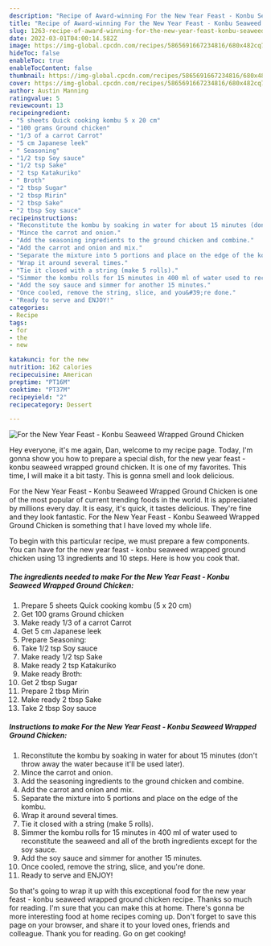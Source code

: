 ```yaml
---
description: "Recipe of Award-winning For the New Year Feast - Konbu Seaweed Wrapped Ground Chicken"
title: "Recipe of Award-winning For the New Year Feast - Konbu Seaweed Wrapped Ground Chicken"
slug: 1263-recipe-of-award-winning-for-the-new-year-feast-konbu-seaweed-wrapped-ground-chicken
date: 2022-03-01T04:00:14.582Z
image: https://img-global.cpcdn.com/recipes/5865691667234816/680x482cq70/for-the-new-year-feast-konbu-seaweed-wrapped-ground-chicken-recipe-main-photo.jpg
hideToc: false
enableToc: true
enableTocContent: false
thumbnail: https://img-global.cpcdn.com/recipes/5865691667234816/680x482cq70/for-the-new-year-feast-konbu-seaweed-wrapped-ground-chicken-recipe-main-photo.jpg
cover: https://img-global.cpcdn.com/recipes/5865691667234816/680x482cq70/for-the-new-year-feast-konbu-seaweed-wrapped-ground-chicken-recipe-main-photo.jpg
author: Austin Manning
ratingvalue: 5
reviewcount: 13
recipeingredient:
- "5 sheets Quick cooking kombu 5 x 20 cm"
- "100 grams Ground chicken"
- "1/3 of a carrot Carrot"
- "5 cm Japanese leek"
- " Seasoning"
- "1/2 tsp Soy sauce"
- "1/2 tsp Sake"
- "2 tsp Katakuriko"
- " Broth"
- "2 tbsp Sugar"
- "2 tbsp Mirin"
- "2 tbsp Sake"
- "2 tbsp Soy sauce"
recipeinstructions:
- "Reconstitute the kombu by soaking in water for about 15 minutes (don&#39;t throw away the water because it&#39;ll be used later)."
- "Mince the carrot and onion."
- "Add the seasoning ingredients to the ground chicken and combine."
- "Add the carrot and onion and mix."
- "Separate the mixture into 5 portions and place on the edge of the kombu."
- "Wrap it around several times."
- "Tie it closed with a string (make 5 rolls)."
- "Simmer the kombu rolls for 15 minutes in 400 ml of water used to reconstitute the seaweed and all of the broth ingredients except for the soy sauce."
- "Add the soy sauce and simmer for another 15 minutes."
- "Once cooled, remove the string, slice, and you&#39;re done."
- "Ready to serve and ENJOY!"
categories:
- Recipe
tags:
- for
- the
- new

katakunci: for the new 
nutrition: 162 calories
recipecuisine: American
preptime: "PT16M"
cooktime: "PT37M"
recipeyield: "2"
recipecategory: Dessert

---
```



![For the New Year Feast - Konbu Seaweed Wrapped Ground Chicken](https://img-global.cpcdn.com/recipes/5865691667234816/680x482cq70/for-the-new-year-feast-konbu-seaweed-wrapped-ground-chicken-recipe-main-photo.jpg)

Hey everyone, it's me again, Dan, welcome to my recipe page. Today, I'm gonna show you how to prepare a special dish, for the new year feast - konbu seaweed wrapped ground chicken. It is one of my favorites. This time, I will make it a bit tasty. This is gonna smell and look delicious.

For the New Year Feast - Konbu Seaweed Wrapped Ground Chicken is one of the most popular of current trending foods in the world. It is appreciated by millions every day. It is easy, it's quick, it tastes delicious. They're fine and they look fantastic. For the New Year Feast - Konbu Seaweed Wrapped Ground Chicken is something that I have loved my whole life.




To begin with this particular recipe, we must prepare a few components. You can have for the new year feast - konbu seaweed wrapped ground chicken using 13 ingredients and 10 steps. Here is how you cook that.

<!--inarticleads1-->

##### The ingredients needed to make For the New Year Feast - Konbu Seaweed Wrapped Ground Chicken:

1. Prepare 5 sheets Quick cooking kombu (5 x 20 cm)
1. Get 100 grams Ground chicken
1. Make ready 1/3 of a carrot Carrot
1. Get 5 cm Japanese leek
1. Prepare  Seasoning:
1. Take 1/2 tsp Soy sauce
1. Make ready 1/2 tsp Sake
1. Make ready 2 tsp Katakuriko
1. Make ready  Broth:
1. Get 2 tbsp Sugar
1. Prepare 2 tbsp Mirin
1. Make ready 2 tbsp Sake
1. Take 2 tbsp Soy sauce




<!--inarticleads2-->

##### Instructions to make For the New Year Feast - Konbu Seaweed Wrapped Ground Chicken:

1. Reconstitute the kombu by soaking in water for about 15 minutes (don&#39;t throw away the water because it&#39;ll be used later).
1. Mince the carrot and onion.
1. Add the seasoning ingredients to the ground chicken and combine.
1. Add the carrot and onion and mix.
1. Separate the mixture into 5 portions and place on the edge of the kombu.
1. Wrap it around several times.
1. Tie it closed with a string (make 5 rolls).
1. Simmer the kombu rolls for 15 minutes in 400 ml of water used to reconstitute the seaweed and all of the broth ingredients except for the soy sauce.
1. Add the soy sauce and simmer for another 15 minutes.
1. Once cooled, remove the string, slice, and you&#39;re done.
1. Ready to serve and ENJOY!



So that's going to wrap it up with this exceptional food for the new year feast - konbu seaweed wrapped ground chicken recipe. Thanks so much for reading. I'm sure that you can make this at home. There's gonna be more interesting food at home recipes coming up. Don't forget to save this page on your browser, and share it to your loved ones, friends and colleague. Thank you for reading. Go on get cooking!
